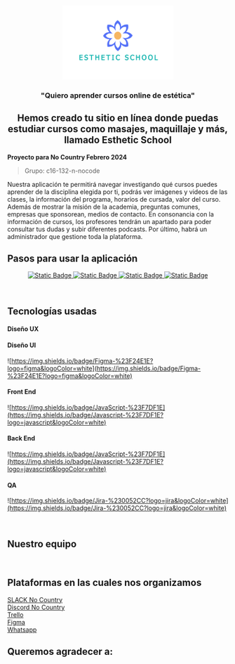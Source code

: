 <!--INTRODUCCIÓN A LA APLICACIÓN-->
<div align="center" >
  <a>
<img width="50%"  src="https://github.com/No-Country/c16-132-n-nocode/blob/main/esthetic_school/assets/logo%20NC%201%20def.png" alt=visual introductoria >
</a>
</div>

 <h3 align="center">"Quiero aprender cursos online de estética"</h3>

 <h2 align="center">Hemos creado tu sitio en línea donde puedas estudiar cursos como masajes, maquillaje y más, llamado Esthetic School</h2> 




**Proyecto para No Country Febrero 2024**
> Grupo: c16-132-n-nocode
<div>
  <p>Nuestra aplicación te permitirá navegar investigando qué cursos puedes aprender de la disciplina elegida por ti, podrás ver imágenes y videos de las clases, la información del programa, horarios de cursada, valor del curso. Además de mostrar la misión de la academia, preguntas comunes, empresas que sponsorean, medios de contacto. En consonancia con la información de cursos, los profesores tendrán un apartado para poder consultar tus dudas y subir diferentes podcasts. Por último, habrá un administrador que gestione toda la plataforma.</p>
</div>



 <!--CÓMO USAR LA APLICACIÓN-->
 <h2>Pasos para usar la aplicación</h2>

 <div align='center'>
    <a href="https://www.youtube.com/watch?v=fRCERRHWUSY" target="_blank">
 
 ![Static Badge](https://img.shields.io/badge/VER_DEMO-blue)
 ![Static Badge](https://img.shields.io/badge/VER_API-blue)
 ![Static Badge](https://img.shields.io/badge/VER_DISE%C3%91O-blue)
 ![Static Badge](https://img.shields.io/badge/INFORMAR_ERROR-red)

  </a>
 </div>

<br>
<!--DETALLES DEL PROYECTO-->
<div>
  <h2>Tecnologías usadas</h2>
  <h4>Diseño UX</h4>
  <h4>Diseño UI</h4>

  ![https://img.shields.io/badge/Figma-%23F24E1E?logo=figma&logoColor=white](https://img.shields.io/badge/Figma-%23F24E1E?logo=figma&logoColor=white)
  
  <h4>Front End</h4>
  
  ![https://img.shields.io/badge/JavaScript-%23F7DF1E](https://img.shields.io/badge/Javascript-%23F7DF1E?logo=javascript&logoColor=white)

  <h4>Back End</h4>

  ![https://img.shields.io/badge/JavaScript-%23F7DF1E](https://img.shields.io/badge/Javascript-%23F7DF1E?logo=javascript&logoColor=white)
  
  <h4>QA</h4>

  ![https://img.shields.io/badge/Jira-%230052CC?logo=jira&logoColor=white](https://img.shields.io/badge/Jira-%230052CC?logo=jira&logoColor=white)
  
</div>
  <br>

  <!--EQUIPO-->
  <div>
    <h2>Nuestro equipo</h2>
  </div>

![]()
![]()
![]()
![]()
![]()

  
  <!--CÓMO NOS ORGANIZAMOS-->
  <div>
  <h2>Plataformas en las cuales nos organizamos</h2>
  
 [SLACK No Country](https://app.slack.com/client/T02KS88FB0E/C02MBJBE528) <br>
 [Discord No Country](https://discord.gg/PwfZ2ZEq) <br>
 [Trello](https://trello.com/es) <br>
 [Figma](https://www.figma.com) <br>
 [Whatsapp](https://web.whatsapp.com) <br>

 </div>


 <!--AGRADECIMIENTOS-->
 <h2>Queremos agradecer a:</h2>
